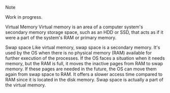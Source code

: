 > [!NOTE]  
> Work in progress.

Virtual Memory
Virtual memory is an area of a computer system's secondary memory storage space, such as an HDD or SSD, that acts as if it were a part of the system's RAM or primary memory.

Swap space
Like virtual memory, swap space is a secondary memory. It's used by the OS when there is no physical memory (RAM) available for further execution of the processes. If the OS faces a situation when it needs memory, but the RAM is full, it moves the inactive pages from RAM to swap memory. If these pages are needed in the future, the OS can move them again from swap space to RAM.
It offers a slower access time compared to RAM since it is located in the disk memory. Swap space is actually a part of the virtual memory.